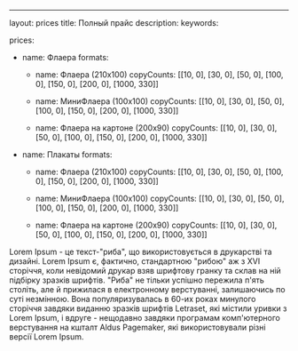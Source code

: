---
layout: prices
title: Полный прайс 
description:
keywords:

prices:
  - name: Флаера
    formats:
      - name: Флаера (210х100)
        copyCounts: [[10, 0], [30, 0], [50, 0], [100, 0], [150, 0], [200, 0], [1000, 330]]

      - name: МиниФлаера (100х100)
        copyCounts: [[10, 0], [30, 0], [50, 0], [100, 0], [150, 0], [200, 0], [1000, 330]]

      - name: Флаера на картоне (200х90)
        copyCounts: [[10, 0], [30, 0], [50, 0], [100, 0], [150, 0], [200, 0], [1000, 330]]

  - name: Плакаты
    formats:
      - name: Флаера (210х100)
        copyCounts: [[10, 0], [30, 0], [50, 0], [100, 0], [150, 0], [200, 0], [1000, 330]]

      - name: МиниФлаера (100х100)
        copyCounts: [[10, 0], [30, 0], [50, 0], [100, 0], [150, 0], [200, 0], [1000, 330]]

      - name: Флаера на картоне (200х90)
        copyCounts: [[10, 0], [30, 0], [50, 0], [100, 0], [150, 0], [200, 0], [1000, 330]]


Lorem Ipsum - це текст-"риба", що використовується в друкарстві та дизайні. Lorem Ipsum є, фактично, стандартною "рибою" аж з XVI сторіччя, коли невідомий друкар взяв шрифтову гранку та склав на ній підбірку зразків шрифтів. "Риба" не тільки успішно пережила п'ять століть, але й прижилася в електронному верстуванні, залишаючись по суті незмінною. Вона популяризувалась в 60-их роках минулого сторіччя завдяки виданню зразків шрифтів Letraset, які містили уривки з Lorem Ipsum, і вдруге - нещодавно завдяки програмам комп'ютерного верстування на кшталт Aldus Pagemaker, які використовували різні версії Lorem Ipsum.
